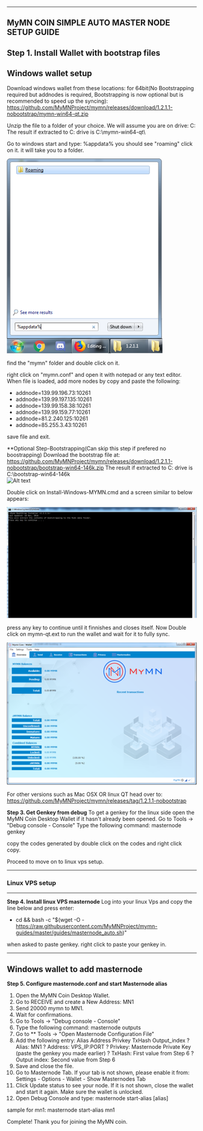 ----------------------------------------------------
MyMN COIN SIMPLE AUTO MASTER NODE SETUP GUIDE 
----------------------------------------------------

**Step 1. Install Wallet with bootstrap files**
-----------------------------
Windows wallet setup
-----------------------------

Download windows wallet from these locations:
for 64bit(No Bootstrapping required but addnodes is required, Bootstrapping is now optional but is recommended to speed up the syncing):
https://github.com/MyMNProject/mymn/releases/download/1.2.1.1-nobootstrap/mymn-win64-qt.zip

Unzip the file to a folder of your choice. We will assume you are on drive: C:\
The result if extracted to C: drive is C:\mymn-win64-qt\

Go to windows start and type:
%appdata% 
you should see "roaming" click on it. it will take you to a folder.

![Alt text](https://raw.githubusercontent.com/MyMNProject/mymn-guides/master/images/appdata.png "Appdata Content")

find the "mymn" folder and double click on it.

right click on "mymn.conf" and open it with notepad or any text editor.
When file is loaded, add more nodes by copy and paste the following:

* addnode=139.99.196.73:10261
* addnode=139.99.197.135:10261
* addnode=139.99.158.38:10261
* addnode=139.99.159.77:10261
* addnode=81.2.240.125:10261
* addnode=85.255.3.43:10261

save file and exit.

**Optional Step-Bootstrapping(Can skip this step if prefered no boostrapping)
Download the bootstrap file at: https://github.com/MyMNProject/mymn/releases/download/1.2.1.1-nobootstrap/bootstrap-win64-146k.zip
The result if extracted to C: drive is C:\bootstrap-win64-146k\
![Alt text](https://raw.githubusercontent.com/MyMNProject/mymn-guides/master/images/folder-bootstap.png "Unzip Content")

Double click on Install-Windows-MYMN.cmd and a screen similar to below appears:

![Alt text](https://raw.githubusercontent.com/MyMNProject/mymn-guides/master/images/install.png "Bootstrap install")

press any key to continue until it finnishes and closes itself.
Now Double click on mymn-qt.ext to run the wallet and wait for it to fully sync.

![Alt text](https://raw.githubusercontent.com/MyMNProject/mymn-guides/master/images/wallet.png "Wallet synced")

For other versions such as Mac OSX OR linux QT head over to:
https://github.com/MyMNProject/mymn/releases/tag/1.2.1.1-nobootstrap

**Step 3. Get Genkey from debug**
To get a genkey for the linux side open the MyMN Coin Desktop Wallet if it hasn't already been opened. 
Go to Tools -> "Debug console - Console" 
Type the following command: masternode genkey

copy the codes generated by double click on the codes and right click copy.

Proceed to move on to linux vps setup.

-----------------------
### Linux VPS setup
----------------------

**Step 4. Install linux VPS masternode**
Log into your linux Vps and copy the line below and press enter:

* cd && bash -c "$(wget -O - https://raw.githubusercontent.com/MyMNProject/mymn-guides/master/guides/masternode_auto.sh)"

when asked to paste genkey. right click to paste your genkey in.

---------------------------------
Windows wallet to add masternode 
---------------------------------
**Step 5. Configure masternode.conf and start Masternode alias**

1.   Open the MyMN Coin Desktop Wallet. 
2.   Go to RECEIVE and create a New Address: MN1 
3.   Send 20000 mymn to MN1. 
4.   Wait for confirmations. 
5.   Go to Tools -> "Debug console - Console" 
6.   Type the following command: masternode outputs 
7.   Go to ** Tools -> "Open Masternode Configuration File" 
8.   Add the following entry: 
Alias Address Privkey TxHash Output_index 
?  Alias: MN1 
?  Address: VPS_IP:PORT 
?  Privkey: Masternode Private Key (paste the genkey you made earlier)
?  TxHash: First value from Step 6 
?  Output index: Second value from Step 6 
9.   Save and close the file. 
10.   Go to Masternode Tab. If your tab is not shown, please enable it 
from: Settings - Options - Wallet - Show Masternodes Tab 
11.   Click Update status to see your node. If it is not shown, close the wallet and 
start it again. Make sure the wallet is unlocked. 
12.   Open Debug Console and type: 
masternode start-alias [alias] 

sample for mn1:
masternode start-alias mn1

Complete! Thank you for joining the MyMN coin.

 
